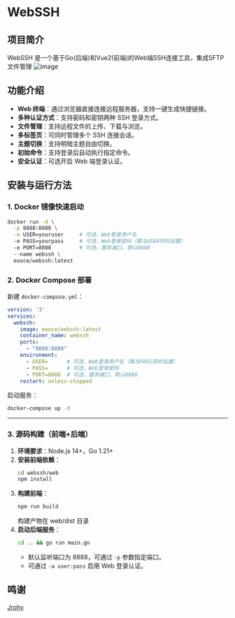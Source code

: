 # WebSSH

## 项目简介

WebSSH 是一个基于Go(后端)和Vue2(前端)的Web端SSH连接工具，集成SFTP文件管理
![image](https://github.com/user-attachments/assets/d2710db8-242f-4ea2-ac03-79a742395f24)


## 功能介绍

- **Web 终端**：通过浏览器直接连接远程服务器，支持一键生成快捷链接。
- **多种认证方式**：支持密码和密钥两种 SSH 登录方式。
- **文件管理**：支持远程文件的上传、下载与浏览。
- **多标签页**：可同时管理多个 SSH 连接会话。
- **主题切换**：支持明暗主题自由切换。
- **初始命令**：支持登录后自动执行指定命令。
- **安全认证**：可选开启 Web 端登录认证。

## 安装与运行方法

### 1. Docker 镜像快速启动

```bash
docker run -d \
  -p 8888:8888 \
  -e USER=youruser     # 可选，Web登录用户名
  -e PASS=yourpass     # 可选，Web登录密码（需与USER同时设置）
  -e PORT=8888         # 可选，服务端口，默认8888
  --name webssh \
  eooce/webssh:latest
```

### 2. Docker Compose 部署

新建 `docker-compose.yml`：

```yaml
version: '3'
services:
  webssh:
    image: eooce/webssh:latest
    container_name: webssh
    ports:
      - "8888:8888"
    environment:
      - USER=      # 可选，Web登录用户名（需与PASS同时设置）
      - PASS=      # 可选，Web登录密码
      - PORT=8888  # 可选，服务端口，默认8888
    restart: unless-stopped
```

启动服务：
```bash
docker-compose up -d
```

---

### 3. 源码构建（前端+后端）

1. **环境要求**：Node.js 14+，Go 1.21+
2. **安装前端依赖**：
   ```bash
   cd webssh/web
   npm install
   ```
3. **构建前端**：
   ```bash
   npm run build
   ```
   构建产物在 web/dist 目录
4. **启动后端服务**：
   ```bash
   cd .. && go run main.go
   ```
   - 默认监听端口为 8888，可通过 `-p` 参数指定端口。
   - 可通过 `-a user:pass` 启用 Web 登录认证。

## 鸣谢
[Jrohy](https://github.com/Jrohy)
